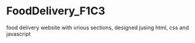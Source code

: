# FoodDelivery_F1C3

food delivery website with vrious sections, designed jusing html, css and javascript
